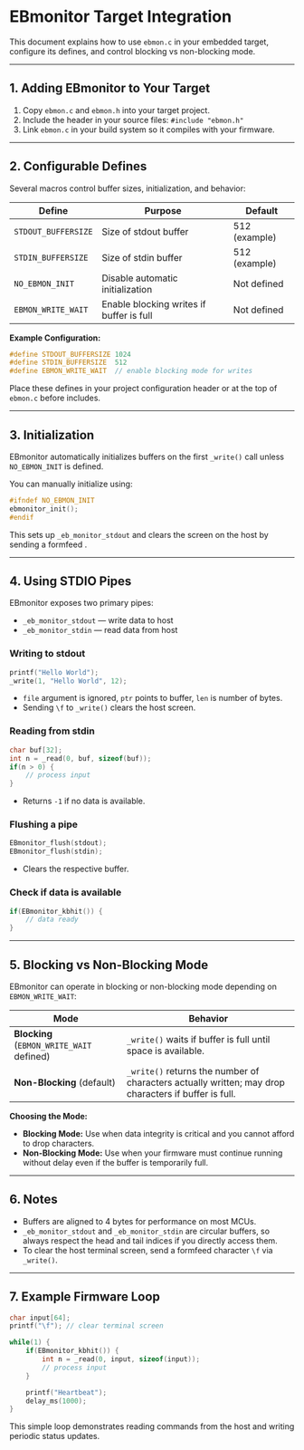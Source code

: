 # EBmonitor Target Integration

This document explains how to use `ebmon.c` in your embedded target, configure its defines, and control blocking vs non-blocking mode.

---

## 1. Adding EBmonitor to Your Target

1. Copy `ebmon.c` and `ebmon.h` into your target project.  
2. Include the header in your source files: `#include "ebmon.h"`
3. Link `ebmon.c` in your build system so it compiles with your firmware.

---

## 2. Configurable Defines

Several macros control buffer sizes, initialization, and behavior:

| Define              | Purpose                       | Default        |
|--------------------|-------------------------------|----------------|
| `STDOUT_BUFFERSIZE` | Size of stdout buffer          | 512 (example) |
| `STDIN_BUFFERSIZE`  | Size of stdin buffer           | 512 (example) |
| `NO_EBMON_INIT`     | Disable automatic initialization | Not defined   |
| `EBMON_WRITE_WAIT`  | Enable blocking writes if buffer is full | Not defined |

**Example Configuration:**

```c
#define STDOUT_BUFFERSIZE 1024
#define STDIN_BUFFERSIZE  512
#define EBMON_WRITE_WAIT  // enable blocking mode for writes
```

Place these defines in your project configuration header or at the top of `ebmon.c` before includes.

---

## 3. Initialization

EBmonitor automatically initializes buffers on the first `_write()` call unless `NO_EBMON_INIT` is defined.  

You can manually initialize using:

```c
#ifndef NO_EBMON_INIT
ebmonitor_init();
#endif
```

This sets up `_eb_monitor_stdout` and clears the screen on the host by sending a formfeed ``.

---

## 4. Using STDIO Pipes

EBmonitor exposes two primary pipes:

- `_eb_monitor_stdout` — write data to host  
- `_eb_monitor_stdin` — read data from host  

### Writing to stdout

```c
printf("Hello World");
_write(1, "Hello World", 12);
```

- `file` argument is ignored, `ptr` points to buffer, `len` is number of bytes.  
- Sending `\f` to `_write()` clears the host screen.  

### Reading from stdin

```c
char buf[32];
int n = _read(0, buf, sizeof(buf));
if(n > 0) {
    // process input
}
```

- Returns `-1` if no data is available.

### Flushing a pipe

```c
EBmonitor_flush(stdout);
EBmonitor_flush(stdin);
```

- Clears the respective buffer.

### Check if data is available

```c
if(EBmonitor_kbhit()) {
    // data ready
}
```

---

## 5. Blocking vs Non-Blocking Mode

EBmonitor can operate in blocking or non-blocking mode depending on `EBMON_WRITE_WAIT`:

| Mode | Behavior |
|------|---------|
| **Blocking** (`EBMON_WRITE_WAIT` defined) | `_write()` waits if buffer is full until space is available. |
| **Non-Blocking** (default) | `_write()` returns the number of characters actually written; may drop characters if buffer is full. |

**Choosing the Mode:**

- **Blocking Mode:** Use when data integrity is critical and you cannot afford to drop characters.  
- **Non-Blocking Mode:** Use when your firmware must continue running without delay even if the buffer is temporarily full.

---

## 6. Notes

- Buffers are aligned to 4 bytes for performance on most MCUs.  
- `_eb_monitor_stdout` and `_eb_monitor_stdin` are circular buffers, so always respect the head and tail indices if you directly access them.  
- To clear the host terminal screen, send a formfeed character `\f` via `_write()`.

---

## 7. Example Firmware Loop

```c
char input[64];
printf("\f"); // clear terminal screen

while(1) {
    if(EBmonitor_kbhit()) {
        int n = _read(0, input, sizeof(input));
        // process input
    }

    printf("Heartbeat");
    delay_ms(1000);
}
```

This simple loop demonstrates reading commands from the host and writing periodic status updates.

